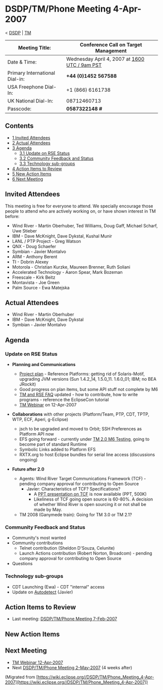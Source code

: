 

DSDP/TM/Phone Meeting 4-Apr-2007
================================

< [DSDP](./DSDP "DSDP")‎ | [TM](./DSDP/TM "DSDP/TM")

| Meeting Title: | **Conference Call on Target Management** |
| --- | --- |
| Date & Time: | Wednesday April 4, 2007 at [1600 UTC / 9am PST](http://www.timeanddate.com/worldclock/fixedtime.html?month=4&day=4&year=2007&hour=16&min=00&sec=0&p1=0) |
| Primary International Dial-in: | **+44 (0)1452 567588** |
| USA Freephone Dial-In: | +1 (866) 6161738 |
| UK National Dial-In: | 08712460713 |
| Passcode: | **0587322148 #** |

Contents
--------

*   [1 Invited Attendees](#Invited-Attendees)
*   [2 Actual Attendees](#Actual-Attendees)
*   [3 Agenda](#Agenda)
    *   [3.1 Update on RSE Status](#Update-on-RSE-Status)
    *   [3.2 Community Feedback and Status](#Community-Feedback-and-Status)
    *   [3.3 Technology sub-groups](#Technology-sub-groups)
*   [4 Action Items to Review](#Action-Items-to-Review)
*   [5 New Action Items](#New-Action-Items)
*   [6 Next Meeting](#Next-Meeting)

Invited Attendees
-----------------

This meeting is free for everyone to attend. We specially encourage those people to attend who are actively working on, or have shown interest in TM before:

*   Wind River - Martin Oberhuber, Ted Williams, Doug Gaff, Michael Scharf, Uwe Stieber
*   IBM - Dave McKnight, Dave Dykstal, Kushal Munir
*   LANL / PTP Project - Greg Watson
*   QNX - Doug Schaefer
*   Symbian - Javier Montalvo
*   ARM - Anthony Berent
*   TI - Dobrin Alexey
*   Motorola - Christian Kurzke, Maureen Brenner, Ruth Soliani
*   Accelerated Technology - Aaron Spear, Mark Bozeman
*   Freescale - Kirk Beitz
*   Montavista - Joe Green
*   Palm Source - Ewa Matejska

Actual Attendees
----------------

*   Wind River - Martin Oberhuber
*   IBM - Dave McKnight, Dave Dykstal
*   Symbian - Javier Montalvo

Agenda
------

### Update on RSE Status

*   **Planning and Communications**
    *   [Project plan](https://www.eclipse.org/dsdp/tm/development/tm_project_plan_2_0.html) \- Reference Platforms: getting rid of Solaris-Motif, upgrading JVM versions (Sun 1.4.2\_14, 1.5.0\_11. 1.6.0_01; IBM; no BEA JRockit)
    *   Good progress on plan items, but some API stuff not complete by M6
    *   [TM and RSE FAQ](./TM_and_RSE_FAQ "TM and RSE FAQ") updated - how to contribute, how to write programs - reference the EclipseCon tutorial
    *   [TM Webinar](https://www.eclipse.org/community/webinars.php) on 12-Apr-2007

*   **Collaborations** with other projects (Platform/Team, PTP, CDT, TPTP, WTP, ECF, Aperi, g-Eclipse)
    *   jsch to be upgraded and moved to Orbit; SSH Preferences as Platform API now
    *   EFS going forward - currently under [TM 2.0 M6 Testing](./TM_2.0_M6_Testing "TM 2.0 M6 Testing"), going to become part of standard Runtime
    *   Symbolic Links added to Platform EFS
    *   RXTX.org to host Eclipse bundles for serial line access (discussions ongoing)

*   **Future after 2.0**
    *   Agents: Wind River Target Communications Framework (TCF) - pending company approval for contributing to Open Source
        *   Javier: Characteristics of TCF? Specifications?
            *   A [PPT presentation on TCF](https://www.eclipse.org/downloads/download.php?file=/dsdp/tm/presentations/Target_Communication_Framework_Vision_v4.ppt) is now available (PPT, 500K)
            *   Likeliness of TCF going open source is 60-80%. A decision of whether Wind River is open sourcing it or not shall be made by May.
    *   TM 2008 (Ganymede train): Going for TM 3.0 or TM 2.1?

### Community Feedback and Status

*   Community's most wanted
*   Community contributions
    *   Telnet contribution (Sheldon D'Souza, Celunite)
    *   Launch Actions contribution (Robert Norton, Broadcom) - pending company approval for contributing to Open Source
*   Questions

### Technology sub-groups

*   CDT Launching (Ewa) - CDT "internal" access
*   Update on [Autodetect](./DSDP/TM/Autodetect "DSDP/TM/Autodetect") (Javier)

Action Items to Review
----------------------

*   Last meeting: [DSDP/TM/Phone Meeting 7-Feb-2007](./DSDP/TM/Phone_Meeting_7-Feb-2007 "DSDP/TM/Phone Meeting 7-Feb-2007")

New Action Items
----------------

Next Meeting
------------

*   [TM Webinar 12-Apr-2007](https://www.eclipse.org/community/webinars.php#TM)
*   Next [DSDP/TM/Phone Meeting 2-May-2007](./DSDP/TM/Phone_Meeting_2-May-2007 "DSDP/TM/Phone Meeting 2-May-2007") (4 weeks after)


(Migrated from [https://wiki.eclipse.org//DSDP/TM/Phone_Meeting_4-Apr-2007](https://wiki.eclipse.org//DSDP/TM/Phone_Meeting_4-Apr-2007))
